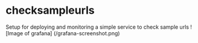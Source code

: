 # checksampleurls
Setup for deploying and monitoring a simple service to check sample urls
![Image of grafana]
(/grafana-screenshot.png)
